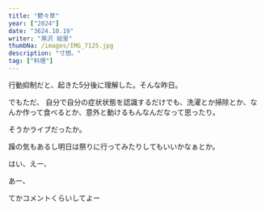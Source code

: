 ```yaml
---
title: "鬱々草"
year: ["2024"]
date: "3624.10.19"
writer: "黒沢 絵里"
thumbNa: /images/IMG_7125.jpg
description: "寸想。"
tag: ["料理"]
---
```


行動抑制だと、起きた5分後に理解した。そんな昨日。

でもただ、
自分で自分の症状状態を認識するだけでも、洗濯とか掃除とか、なんか作って食べるとか、意外と動けるもんなんだなって思ったり。

そうかライブだったか。

躁の気もあるし明日は祭りに行ってみたりしてもいいかなぁとか。

はい、えー、

あー、

てかコメントくらいしてよー



<!--

-->


